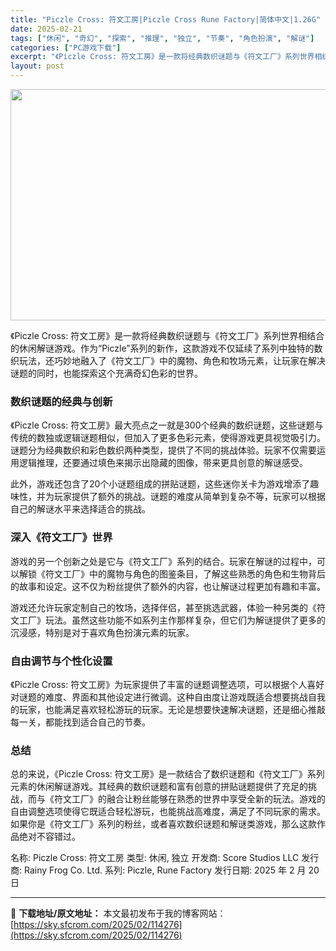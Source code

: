 ```yaml
---
title: "Piczle Cross: 符文工房|Piczle Cross Rune Factory|简体中文|1.26G"
date: 2025-02-21
tags: ["休闲", "奇幻", "探索", "推理", "独立", "节奏", "角色扮演", "解谜"]
categories: ["PC游戏下载"]
excerpt: "《Piczle Cross: 符文工房》是一款将经典数织谜题与《符文工厂》系列世界相结合的休闲解谜游戏。作为“Piczle”系列的新作，这款游戏不仅延续了系列中独特的数织玩法，还巧妙地融入了《符文工厂》中的魔物、角色和牧场元素，让玩家在解决谜题的同时，也能探索这个充满奇幻色彩的世界。 数织谜题的经典&hellip;"
layout: post
---
```


<img class="aligncenter size-full wp-image-114277" src="https://sky.sfcrom.com/wp-content/uploads/2025/02/2025022101131684.webp" alt="" width="660" height="370" />
<p data-start="102" data-end="244">《Piczle Cross: 符文工房》是一款将经典数织谜题与《符文工厂》系列世界相结合的休闲解谜游戏。作为“Piczle”系列的新作，这款游戏不仅延续了系列中独特的数织玩法，还巧妙地融入了《符文工厂》中的魔物、角色和牧场元素，让玩家在解决谜题的同时，也能探索这个充满奇幻色彩的世界。</p>

<h3 data-start="246" data-end="260">数织谜题的经典与创新</h3>
<p data-start="262" data-end="413">《Piczle Cross: 符文工房》最大亮点之一就是300个经典的数织谜题，这些谜题与传统的数独或逻辑谜题相似，但加入了更多色彩元素，使得游戏更具视觉吸引力。谜题分为经典数织和彩色数织两种类型，提供了不同的挑战体验。玩家不仅需要运用逻辑推理，还要通过填色来揭示出隐藏的图像，带来更具创意的解谜感受。</p>
<p data-start="415" data-end="503">此外，游戏还包含了20个小谜题组成的拼贴谜题，这些迷你关卡为游戏增添了趣味性，并为玩家提供了额外的挑战。谜题的难度从简单到复杂不等，玩家可以根据自己的解谜水平来选择适合的挑战。</p>

<h3 data-start="505" data-end="519">深入《符文工厂》世界</h3>
<p data-start="521" data-end="629">游戏的另一个创新之处是它与《符文工厂》系列的结合。玩家在解谜的过程中，可以解锁《符文工厂》中的魔物与角色的图鉴条目，了解这些熟悉的角色和生物背后的故事和设定。这不仅为粉丝提供了额外的内容，也让解谜过程更加有趣和丰富。</p>
<p data-start="631" data-end="724">游戏还允许玩家定制自己的牧场，选择伴侣，甚至挑选武器，体验一种另类的《符文工厂》玩法。虽然这些功能不如系列主作那样复杂，但它们为解谜提供了更多的沉浸感，特别是对于喜欢角色扮演元素的玩家。</p>

<h3 data-start="726" data-end="740">自由调节与个性化设置</h3>
<p data-start="742" data-end="874">《Piczle Cross: 符文工房》为玩家提供了丰富的谜题调整选项，可以根据个人喜好对谜题的难度、界面和其他设定进行微调。这种自由度让游戏既适合想要挑战自我的玩家，也能满足喜欢轻松游玩的玩家。无论是想要快速解决谜题，还是细心推敲每一关，都能找到适合自己的节奏。</p>

<h3 data-start="876" data-end="882">总结</h3>
<p data-start="884" data-end="1079" data-is-last-node="" data-is-only-node="">总的来说，《Piczle Cross: 符文工房》是一款结合了数织谜题和《符文工厂》系列元素的休闲解谜游戏。其经典的数织谜题和富有创意的拼贴谜题提供了充足的挑战，而与《符文工厂》的融合让粉丝能够在熟悉的世界中享受全新的玩法。游戏的自由调整选项使得它既适合轻松游玩，也能挑战高难度，满足了不同玩家的需求。如果你是《符文工厂》系列的粉丝，或者喜欢数织谜题和解谜类游戏，那么这款作品绝对不容错过。</p>
名称: Piczle Cross: 符文工房
类型: 休闲, 独立
开发商: Score Studios LLC
发行商: Rainy Frog Co. Ltd.
系列: Piczle, Rune Factory
发行日期: 2025 年 2 月 20 日

---
📖 **下载地址/原文地址：** 本文最初发布于我的博客网站：[https://sky.sfcrom.com/2025/02/114276](https://sky.sfcrom.com/2025/02/114276)

